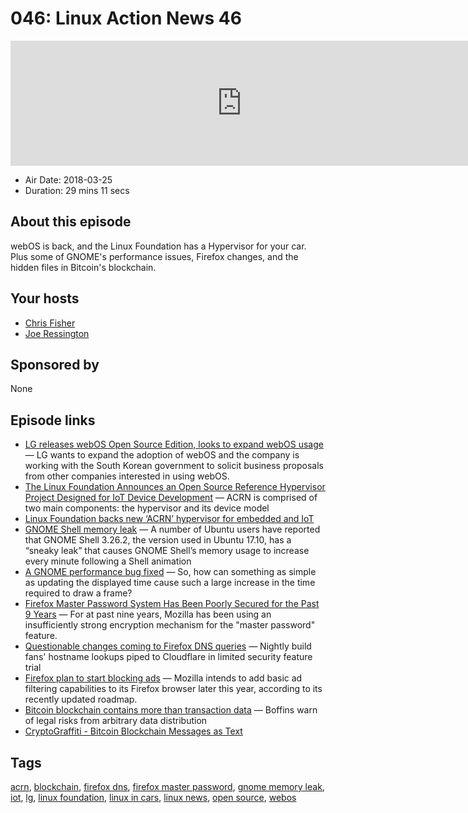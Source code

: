 # 046: Linux Action News 46

<iframe src="https://player.fireside.fm/v2/DAcK9LdX+MEAPz2Sg?theme=dark" width="740" height="200" frameborder="0" scrolling="no"></iframe>

* Air Date: 2018-03-25
* Duration: 29 mins 11 secs

## About this episode

webOS is back, and the Linux Foundation has a Hypervisor for your car. Plus some of GNOME's performance issues, Firefox changes, and the hidden files in Bitcoin's blockchain.

## Your hosts
* [Chris Fisher](https://linuxactionnews.com/hosts/chris)
* [Joe Ressington](https://linuxactionnews.com/hosts/joe)

## Sponsored by

None



## Episode links

  * [LG releases webOS Open Source Edition, looks to expand webOS usage](https://liliputing.com/2018/03/lg-releases-webos-open-source-edition-looks-to-expand-webos-usage.html "LG releases webOS Open Source Edition, looks to expand webOS usage") — LG wants to expand the adoption of webOS and the company is working with the South Korean government to solicit business proposals from other companies interested in using webOS. 
  * [The Linux Foundation Announces an Open Source Reference Hypervisor Project Designed for IoT Device Development](https://www.linuxfoundation.org/press-release/the-linux-foundation-announces-an-open-source-reference-hypervisor-project-designed-for-iot-device-development/ "The Linux Foundation Announces an Open Source Reference Hypervisor Project Designed for IoT Device Development") — ACRN is comprised of two main components: the hypervisor and its device model
  * [Linux Foundation backs new ‘ACRN’ hypervisor for embedded and IoT](http://www.theregister.co.uk/2018/03/19/linux_foundation_acrn_hypervisor_project/ "Linux Foundation backs new ‘ACRN’ hypervisor for embedded and IoT")
  * [GNOME Shell memory leak](https://www.omgubuntu.co.uk/2018/03/gnome-shell-has-a-memory-leak-and-it-might-not-be-fixed-for-ubuntu-18-04-lts "GNOME Shell memory leak") — A number of Ubuntu users have reported that GNOME Shell 3.26.2, the version used in Ubuntu 17.10, has a “sneaky leak” that causes GNOME Shell’s memory usage to increase every minute following a Shell animation 
  * [A GNOME performance bug fixed](https://gitlab.gnome.org/GNOME/mutter/merge_requests/20 "A GNOME performance bug fixed") — So, how can something as simple as updating the displayed time cause such a large increase in the time required to draw a frame? 
  * [Firefox Master Password System Has Been Poorly Secured for the Past 9 Years](https://www.bleepingcomputer.com/news/security/firefox-master-password-system-has-been-poorly-secured-for-the-past-9-years/ "Firefox Master Password System Has Been Poorly Secured for the Past 9 Years") — For at past nine years, Mozilla has been using an insufficiently strong encryption mechanism for the "master password" feature.
  * [Questionable changes coming to Firefox DNS queries](https://www.theregister.co.uk/2018/03/20/mozilla_firefox_test_of_privacy_mechanism_prompts_privacy_worries/ "Questionable changes coming to Firefox DNS queries") — Nightly build fans' hostname lookups piped to Cloudflare in limited security feature trial
  * [Firefox plan to start blocking ads](http://www.theregister.co.uk/2018/03/24/firefox_ad_blocker/ "Firefox plan to start blocking ads") — Mozilla intends to add basic ad filtering capabilities to its Firefox browser later this year, according to its recently updated roadmap.
  * [Bitcoin blockchain contains more than transaction data](https://www.theregister.co.uk/2018/03/19/ability_to_dump_illegal_content_in_bitcoins_blockchain_puts_participants_in_peril/ "Bitcoin blockchain contains more than transaction data") — Boffins warn of legal risks from arbitrary data distribution
  * [CryptoGraffiti - Bitcoin Blockchain Messages as Text](https://cryptograffiti.info/ "CryptoGraffiti - Bitcoin Blockchain Messages as Text")



## Tags

[acrn](https://linuxactionnews.com/tags/acrn), [blockchain](https://linuxactionnews.com/tags/blockchain), [firefox dns](https://linuxactionnews.com/tags/firefox%20dns), [firefox master password](https://linuxactionnews.com/tags/firefox%20master%20password), [gnome memory leak](https://linuxactionnews.com/tags/gnome%20memory%20leak), [iot](https://linuxactionnews.com/tags/iot), [lg](https://linuxactionnews.com/tags/lg), [linux foundation](https://linuxactionnews.com/tags/linux%20foundation), [linux in cars](https://linuxactionnews.com/tags/linux%20in%20cars), [linux news](https://linuxactionnews.com/tags/linux%20news), [open source](https://linuxactionnews.com/tags/open%20source), [webos](https://linuxactionnews.com/tags/webos)